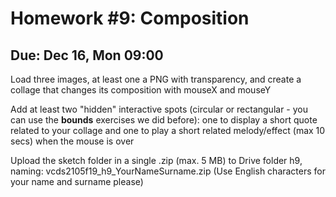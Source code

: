 # Homework #9: Composition

## Due: Dec 16, Mon 09:00

Load three images, at least one a PNG with transparency, and create a collage that changes its composition with mouseX and mouseY

Add at least two "hidden" interactive spots (circular or rectangular - you can use the **bounds** exercises we did before): one to display a short quote related to your collage and one to play a short related melody/effect (max 10 secs) when the mouse is over

Upload the sketch folder in a single .zip (max. 5 MB) to Drive folder h9, naming: vcds2105f19_h9_YourNameSurname.zip (Use English characters for your name and surname please)
